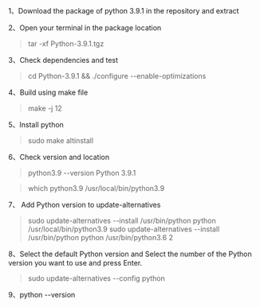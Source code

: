 1、Download the package of python 3.9.1 in the repository and extract

2、Open your terminal in the package location
> tar -xf Python-3.9.1.tgz

3、Check dependencies and test
> cd Python-3.9.1 && ./configure --enable-optimizations

4、Build using make file
> make -j 12

5、Install python
> sudo make altinstall

6、Check version and location
> python3.9 --version
Python 3.9.1

> which python3.9
/usr/local/bin/python3.9

7、 Add Python version to update-alternatives
> sudo update-alternatives --install /usr/bin/python python /usr/local/bin/python3.9
> sudo update-alternatives --install /usr/bin/python python /usr/bin/python3.6 2

8、Select the default Python version and Select the number of the Python version you want to use and press Enter.
> sudo update-alternatives --config python

9、python --version
